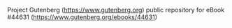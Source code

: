 Project Gutenberg (https://www.gutenberg.org) public repository for eBook #44631 (https://www.gutenberg.org/ebooks/44631)
